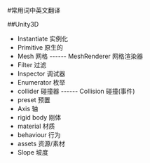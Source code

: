 #常用词中英文翻译

##Unity3D

* Instantiate 实例化
* Primitive 原生的
* Mesh 网格  ------  MeshRenderer 网格渲染器
* Filter 过滤
* Inspector 调试器
* Enumerator 枚举
* collider 碰撞器   ------ Collision 碰撞(事件)
* preset 预置
* Axis 轴
* rigid body 刚体
* material 材质
* behaviour 行为
* assets 资源/素材
* Slope 坡度
